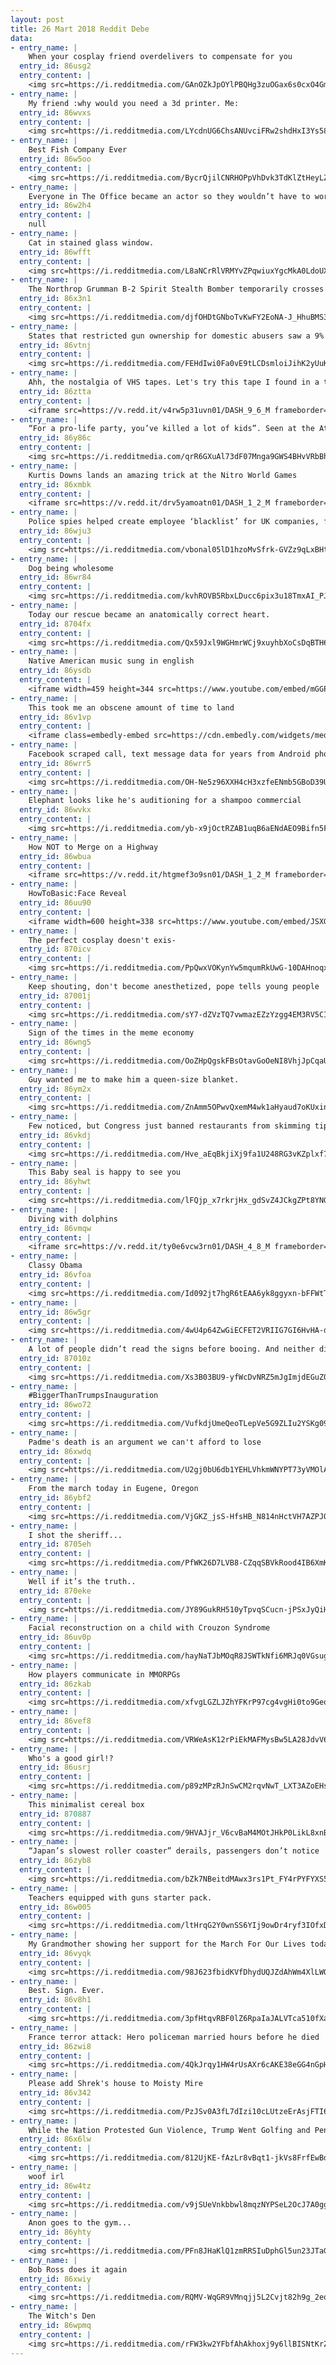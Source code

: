```yaml
---
layout: post
title: 26 Mart 2018 Reddit Debe
data:
- entry_name: |
    When your cosplay friend overdelivers to compensate for you
  entry_id: 86usg2
  entry_content: |
    <img src=https://i.redditmedia.com/GAnOZkJpOYlPBQHg3zuOGax6s0cxO4GmFqKZUBwnGFw.jpg?s=042d44f1c2a56038d2fae2ef2e52e186 frameborder=0>
- entry_name: |
    My friend :why would you need a 3d printer. Me:
  entry_id: 86wvxs
  entry_content: |
    <img src=https://i.redditmedia.com/LYcdnUG6ChsANUvciFRw2shdHxI3Ys58W5RCwQ95aSk.jpg?s=39e1d7a1d6c49ffa5bc65031fd0ed65b frameborder=0>
- entry_name: |
    Best Fish Company Ever
  entry_id: 86w5oo
  entry_content: |
    <img src=https://i.redditmedia.com/BycrQjilCNRHOPpVhDvk3TdKlZtHeyLZJgOGrG95wXA.jpg?s=9297c4759e77078dc34ed730d42db24b frameborder=0>
- entry_name: |
    Everyone in The Office became an actor so they wouldn’t have to work in an office for a living then they had to do office work over and over for 9 years.
  entry_id: 86w2h4
  entry_content: |
    null
- entry_name: |
    Cat in stained glass window.
  entry_id: 86wfft
  entry_content: |
    <img src=https://i.redditmedia.com/L8aNCrRlVRMYvZPqwiuxYgcMkA0LdoUXKpPWvUqztAM.jpg?s=fc90904114b5b7f6560b0155617b381c frameborder=0>
- entry_name: |
    The Northrop Grumman B-2 Spirit Stealth Bomber temporarily crosses paths with the moon during a rare appearance at the Melbourne Air and Space Show.
  entry_id: 86x3n1
  entry_content: |
    <img src=https://i.redditmedia.com/djfOHDtGNboTvKwFY2EoNA-J_HhuBMS3iqFgc2v-oO0.jpg?s=cc0222ecc5dc8173563b9b9916738757 frameborder=0>
- entry_name: |
    States that restricted gun ownership for domestic abusers saw a 9% reduction in intimate partner homicides. Extending this ban to include anyone convicted of a violent misdemeanor reduced it by 23%.
  entry_id: 86vtnj
  entry_content: |
    <img src=https://i.redditmedia.com/FEHdIwi0Fa0vE9tLCDsmloiJihK2yUuK6RKXjjBAzOE.jpg?s=0a8b1681acbeb099a89d28d172c2e4a4 frameborder=0>
- entry_name: |
    Ahh, the nostalgia of VHS tapes. Let's try this tape I found in a thrift shop....
  entry_id: 86ztta
  entry_content: |
    <iframe src=https://v.redd.it/v4rw5p31uvn01/DASH_9_6_M frameborder=0></iframe>
- entry_name: |
    “For a pro-life party, you’ve killed a lot of kids”. Seen at the Atlanta march.
  entry_id: 86y86c
  entry_content: |
    <img src=https://i.redditmedia.com/qrR6GXuAl73dF07Mnga9GWS4BHvVRbBhLTvAZXZwAQw.jpg?s=c9823bba305e36ae1892255c046d3a61 frameborder=0>
- entry_name: |
    Kurtis Downs lands an amazing trick at the Nitro World Games
  entry_id: 86xmbk
  entry_content: |
    <iframe src=https://v.redd.it/drv5yamoatn01/DASH_1_2_M frameborder=0></iframe>
- entry_name: |
    Police spies helped create employee ‘blacklist’ for UK companies, force admits. Workers who complained of safety violations were reported by police spies and prevented from getting another job in the construction industry, an investigation has uncovered.
  entry_id: 86wju3
  entry_content: |
    <img src=https://i.redditmedia.com/vbonal05lD1hzoMvSfrk-GVZz9qLxBHtG3OLf5cqnsI.jpg?s=535df38ade9e0d7930b1d17f844dc5e5 frameborder=0>
- entry_name: |
    Dog being wholesome
  entry_id: 86wr84
  entry_content: |
    <img src=https://i.redditmedia.com/kvhROVB5RbxLDucc6pix3u18TmxAI_PJ9VUeiugO1jQ.jpg?s=4370a92ada72f6929f54646a2841ea86 frameborder=0>
- entry_name: |
    Today our rescue became an anatomically correct heart.
  entry_id: 8704fx
  entry_content: |
    <img src=https://i.redditmedia.com/Qx59Jxl9WGHmrWCj9xuyhbXoCsDqBTH6Je8vyQqnZ4o.png?s=e641c36a6998341dd5ed107f94b95880 frameborder=0>
- entry_name: |
    Native American music sung in english
  entry_id: 86ysdb
  entry_content: |
    <iframe width=459 height=344 src=https://www.youtube.com/embed/mGGPsPfe0TU?feature=oembed&enablejsapi=1&enablejsapi=1&enablejsapi=1 frameborder=0 allow=autoplay; encrypted-media allowfullscreen></iframe>
- entry_name: |
    This took me an obscene amount of time to land
  entry_id: 86v1vp
  entry_content: |
    <iframe class=embedly-embed src=https://cdn.embedly.com/widgets/media.html?src=https%3A%2F%2Fgfycat.com%2Fifr%2FPeriodicCreepyBeardeddragon&url=https%3A%2F%2Fgfycat.com%2FPeriodicCreepyBeardeddragon&image=https%3A%2F%2Fthumbs.gfycat.com%2FPeriodicCreepyBeardeddragon-size_restricted.gif&key=2aa3c4d5f3de4f5b9120b660ad850dc9&type=text%2Fhtml&schema=gfycat width=600 height=750 scrolling=no frameborder=0 allowfullscreen></iframe>
- entry_name: |
    Facebook scraped call, text message data for years from Android phones.
  entry_id: 86wrr5
  entry_content: |
    <img src=https://i.redditmedia.com/OH-Ne5z96XXH4cH3xzfeENmb5GBoD39UQcLnxCEKxbE.jpg?s=d5af4961f2c82cfd354fded5809934e3 frameborder=0>
- entry_name: |
    Elephant looks like he's auditioning for a shampoo commercial
  entry_id: 86wvkx
  entry_content: |
    <img src=https://i.redditmedia.com/yb-x9jOctRZAB1uqB6aENdAEO9Bifn5Ffg9flwoPwFY.png?s=2568c3a5e5f635e16df1a31df118f420 frameborder=0>
- entry_name: |
    How NOT to Merge on a Highway
  entry_id: 86wbua
  entry_content: |
    <iframe src=https://v.redd.it/htgmef3o9sn01/DASH_1_2_M frameborder=0></iframe>
- entry_name: |
    HowToBasic:Face Reveal
  entry_id: 86uu90
  entry_content: |
    <iframe width=600 height=338 src=https://www.youtube.com/embed/JSXGagNzNLw?feature=oembed&enablejsapi=1&enablejsapi=1&enablejsapi=1 frameborder=0 allow=autoplay; encrypted-media allowfullscreen></iframe>
- entry_name: |
    The perfect cosplay doesn't exis-
  entry_id: 870icv
  entry_content: |
    <img src=https://i.redditmedia.com/PpQwxVOKynYw5mqumRkUwG-10DAHnoqxtHipMmJGWd0.png?s=b549709631a40ccf9cf3f42b2bd5daca frameborder=0>
- entry_name: |
    Keep shouting, don't become anesthetized, pope tells young people
  entry_id: 87001j
  entry_content: |
    <img src=https://i.redditmedia.com/sY7-dZVzTQ7vwmazEZzYzgg4EM3RV5CILa3gshgMB8U.jpg?s=95fa6647e7c6c088b05c643da56df430 frameborder=0>
- entry_name: |
    Sign of the times in the meme economy
  entry_id: 86wng5
  entry_content: |
    <img src=https://i.redditmedia.com/OoZHpQgskFBsOtavGoOeNI8VhjJpCqaUPvvvYX2rL-k.jpg?s=c8a20569982cf228d0590e215eaf9212 frameborder=0>
- entry_name: |
    Guy wanted me to make him a queen-size blanket.
  entry_id: 86ym2x
  entry_content: |
    <img src=https://i.redditmedia.com/ZnAmm5OPwvQxemM4wk1aHyaud7oKUxinkzlBUlNsF4M.png?s=a7caa0bcc13cc6e39f322634dba2ce0b frameborder=0>
- entry_name: |
    Few noticed, but Congress just banned restaurants from skimming tips
  entry_id: 86vkdj
  entry_content: |
    <img src=https://i.redditmedia.com/Hve_aEqBkjiXj9fa1U248RG3vKZplxf7nJegKRnm_Y0.jpg?s=f11cd427fc79fa780ecfff1d05c906b8 frameborder=0>
- entry_name: |
    This Baby seal is happy to see you
  entry_id: 86yhwt
  entry_content: |
    <img src=https://i.redditmedia.com/lFQjp_x7rkrjHx_gdSvZ4JCkgZPt8YNGbFCkU1_zNGU.png?s=aeab4b2fd3d176aa1c457717aaec7a4d frameborder=0>
- entry_name: |
    Diving with dolphins
  entry_id: 86vmqw
  entry_content: |
    <iframe src=https://v.redd.it/ty0e6vcw3rn01/DASH_4_8_M frameborder=0></iframe>
- entry_name: |
    Classy Obama
  entry_id: 86vfoa
  entry_content: |
    <img src=https://i.redditmedia.com/Id092jt7hgR6tEAA6yk8ggyxn-bFFWtTrbJnN5Z0lFA.jpg?s=a494ef8d250412a2f99e32fadadce07a frameborder=0>
- entry_name: |
  entry_id: 86w5gr
  entry_content: |
    <img src=https://i.redditmedia.com/4wU4p64ZwGiECFET2VRIIG7GI6HvHA-dMIEAJY66PrA.jpg?s=aff6163d6be99eb55d2063c91fdd289f frameborder=0>
- entry_name: |
    A lot of people didn’t read the signs before booing. And neither did security that let him stay there.
  entry_id: 87010z
  entry_content: |
    <img src=https://i.redditmedia.com/Xs3B03BU9-yfWcDvNRZ5mJgImjdEGuZ0vXfYdpM3QlU.jpg?s=9faebe9738df8e42c44368707ccc975a frameborder=0>
- entry_name: |
    #BiggerThanTrumpsInauguration
  entry_id: 86wo72
  entry_content: |
    <img src=https://i.redditmedia.com/VufkdjUmeQeoTLepVe5G9ZLIu2YSKg09Tf5cN4WB-44.jpg?s=07d7edcf672ceb02496bfc80e8f96660 frameborder=0>
- entry_name: |
    Padme's death is an argument we can't afford to lose
  entry_id: 86xwdq
  entry_content: |
    <img src=https://i.redditmedia.com/U2gj0bU6db1YEHLVhkmWNYPT73yVMOlAC4iPKylon88.jpg?s=0f5d9cb3c7c4c7a735bd8b21a9914b14 frameborder=0>
- entry_name: |
    From the march today in Eugene, Oregon
  entry_id: 86ybf2
  entry_content: |
    <img src=https://i.redditmedia.com/VjGKZ_jsS-HfsHB_N814nHctVH7AZPJQV0wVOT9xy_8.jpg?s=e755b5de8d911d0f9a03cb595d1b6198 frameborder=0>
- entry_name: |
    I shot the sheriff...
  entry_id: 8705eh
  entry_content: |
    <img src=https://i.redditmedia.com/PfWK26D7LVB8-CZqqSBVkRood4IB6XmK_m1OCVB1tSE.jpg?s=d1de0b75bda896fcb4d705b93ef91798 frameborder=0>
- entry_name: |
    Well if it’s the truth..
  entry_id: 870eke
  entry_content: |
    <img src=https://i.redditmedia.com/JY89GukRH510yTpvqSCucn-jPSxJyQiHQfGfS7AC700.jpg?s=fdfef1bac14811d520af5bee3d3e4b88 frameborder=0>
- entry_name: |
    Facial reconstruction on a child with Crouzon Syndrome
  entry_id: 86uv0p
  entry_content: |
    <img src=https://i.redditmedia.com/hayNaTJbMOqR8JSWTkNfi6MRJq0VGsugeg7r1SensjI.jpg?s=2456affb106ff842ec00eb55daa8c61a frameborder=0>
- entry_name: |
    How players communicate in MMORPGs
  entry_id: 86zkab
  entry_content: |
    <img src=https://i.redditmedia.com/xfvgLGZLJZhYFKrP97cg4vgHi0to9Geo8tPwNdDywdQ.jpg?s=4e8422b500dd8bf339ebc735670e868d frameborder=0>
- entry_name: |
  entry_id: 86vef8
  entry_content: |
    <img src=https://i.redditmedia.com/VRWeAsK12rPiEkMAFMysBw5LA28JdvV68rxFEysAfvY.jpg?s=328479be7edfb4c74e1b3dbe8ffe6614 frameborder=0>
- entry_name: |
    Who's a good girl!?
  entry_id: 86usrj
  entry_content: |
    <img src=https://i.redditmedia.com/p89zMPzRJnSwCM2rqvNwT_LXT3AZoEHsUSAL6_nHXCc.gif?fm=jpg&s=aa683cc050e6b602d3d8bf541ea95a2a frameborder=0>
- entry_name: |
    This minimalist cereal box
  entry_id: 870887
  entry_content: |
    <img src=https://i.redditmedia.com/9HVAJjr_V6cvBaM4MOtJHkP0LikL8xnBOtOO6lzE7Kc.jpg?s=f51c4b485b0b0da5f3f96d4b6db9b14c frameborder=0>
- entry_name: |
    “Japan’s slowest roller coaster” derails, passengers don’t notice
  entry_id: 86zyb8
  entry_content: |
    <img src=https://i.redditmedia.com/bZk7NBeitdMAwx3rs1Pt_FY4rPYFYXS5LZqwvOQpjhk.jpg?s=6a56d37735a9d789596814802c479d5e frameborder=0>
- entry_name: |
    Teachers equipped with guns starter pack.
  entry_id: 86w005
  entry_content: |
    <img src=https://i.redditmedia.com/ltHrqG2Y0wnSS6YIj9owDr4ryf3IOfxDnEZQXSqAR4Y.png?s=852ac70a46827cd759873a1775b72a21 frameborder=0>
- entry_name: |
    My Grandmother showing her support for the March For Our Lives today
  entry_id: 86vyqk
  entry_content: |
    <img src=https://i.redditmedia.com/98J623fbidKVfDhydUQJZdAhWm4XlLWQBbGSe7xzLVg.jpg?s=42f8f6ba6bc27a7fc257d762aa54ff64 frameborder=0>
- entry_name: |
    Best. Sign. Ever.
  entry_id: 86v8h1
  entry_content: |
    <img src=https://i.redditmedia.com/3pfHtqvRBF0lZ6RpaIaJALVTca510fXaVaob6H_uXzo.jpg?s=0863eb6caa8cfe1621eca2c43443f128 frameborder=0>
- entry_name: |
    France terror attack: Hero policeman married hours before he died
  entry_id: 86zwi8
  entry_content: |
    <img src=https://i.redditmedia.com/4QkJrqy1HW4rUsAXr6cAKE38eGG4nGpHBJz_P3ExCuQ.jpg?s=3dd392b98e38453fd7b774075b9adc6a frameborder=0>
- entry_name: |
    Please add Shrek's house to Moisty Mire
  entry_id: 86v342
  entry_content: |
    <img src=https://i.redditmedia.com/PzJSv0A3fL7dIzi10cLUtzeErAsjFTI6lnZ50tdxLMo.png?s=fa62f4600ba77337d08b636c9836fa1c frameborder=0>
- entry_name: |
    While the Nation Protested Gun Violence, Trump Went Golfing and Pence Tweeted About a Movie
  entry_id: 86x6lw
  entry_content: |
    <img src=https://i.redditmedia.com/812UjKE-fAzLr8vBqt1-jkVs8FrfEwBd3RoQl0CG8Rk.jpg?s=82ad4cac8cefe283949e65ec31abee91 frameborder=0>
- entry_name: |
    woof irl
  entry_id: 86w4tz
  entry_content: |
    <img src=https://i.redditmedia.com/v9jSUeVnkbbwl8mqzNYPSeL2OcJ7A0gg4hi5vie6O7A.jpg?s=24df5468837638a4b796921ff7d47653 frameborder=0>
- entry_name: |
    Anon goes to the gym...
  entry_id: 86yhty
  entry_content: |
    <img src=https://i.redditmedia.com/PFn8JHaKlQ1zmRRSIuDphGl5un23JTaGvaW01CUIGMU.png?s=d6855f23c9b03f52136c4e0379d4344b frameborder=0>
- entry_name: |
    Bob Ross does it again
  entry_id: 86xwiy
  entry_content: |
    <img src=https://i.redditmedia.com/RQMV-WqGR9VMnqjj5L2Cvjt82h9g_2eqYEyrPfHaj10.jpg?s=d2472804cf4f99d7527181574ddfa83b frameborder=0>
- entry_name: |
    The Witch's Den
  entry_id: 86wpmq
  entry_content: |
    <img src=https://i.redditmedia.com/rFW3kw2YFbfAhAkhoxj9y6llBISNtKrZcvqVVgsVDeI.jpg?s=8f72f3f5e2ba4fb445b83a10ff553f91 frameborder=0>
---
```

